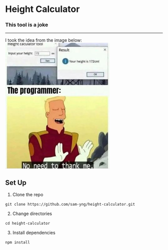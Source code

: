 # Height Calculator
### This tool is a joke
---

I took the idea from the image below:
![alt text](https://github.com/sam-yng/height-calculator/blob/main/public/images/source.jpg "Source reference")

## Set Up
1. Clone the repo
```shell
git clone https://github.com/sam-yng/height-calculator.git
```
2. Change directories
```shell
cd height-calculator
```
3. Install dependencies
```shell
npm install
```